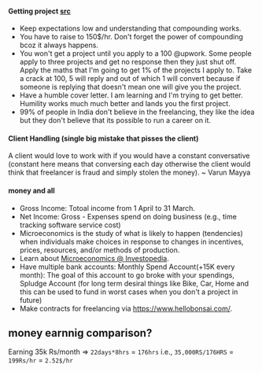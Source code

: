 #### Getting project [src](https://youtu.be/p76zsTDqahM)

- Keep expectations low and understanding that compounding works.
- You have to raise to 150$/hr. Don't forget the power of compounding bcoz it always happens.
- You won't get a project until you apply to a 100 @upwork. Some people apply to three projects and get no response then they just shut off. Apply the maths that I'm going to get 1% of the projects I apply to. Take a crack at 100, 5 will reply and out of which 1 will convert because if someone is replying that doesn't mean one will give you the project.
- Have a humble cover letter. I am learning and I'm trying to get better. Humility works much much better and lands you the first project.
- 99% of people in India don't believe in the freelancing, they like the idea but they don't believe that its possible to run a career on it.

#### Client Handling (single big mistake that pisses the client)

A client would love to work with if you would have a constant conversative (constant here means that conversing each day otherwise the client would think that freelancer is fraud and simply stolen the money). ~ Varun Mayya

#### money and all

- Gross Income: Totoal income from 1 April to 31 March.
- Net Income: Gross - Expenses spend on doing business (e.g., time tracking software service cost)
- Microeconomics is the study of what is likely to happen (tendencies) when individuals make choices in response to changes in incentives, prices, resources, and/or methods of production.
- Learn about [Microeconomics @ Investopedia](https://www.investopedia.com/terms/m/microeconomics.asp).
- Have multiple bank accounts: Monthly Spend Account(+15K every month): The goal of this account to go broke with your spendings, Spludge Account (for long term desiral things like Bike, Car, Home and this can be used to fund in worst cases when you don't a project in future)
- Make contracts for freelancing via https://www.hellobonsai.com/.

## money earnnig comparison?

Earning 35k Rs/month => `22days*8hrs` = `176hrs` i.e., `35,000RS/176HRS` = `199Rs/hr` = `2.52$/hr`
